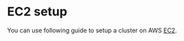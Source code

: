 # EC2 setup

You can use following guide to setup a cluster on AWS [EC2](http://aws.amazon.com/ec2/).
